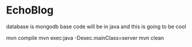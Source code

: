 # EchoBlog
database is mongodb
base code will be in java
and this is going to be cool


mvn compile
mvn exec:java -Dexec.mainClass=server
mvn clean
